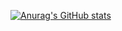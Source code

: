 [![Anurag's GitHub stats](https://github-readme-stats.vercel.app/api?username=hansajith18)](https://github.com/anuraghazra/github-readme-stats)

